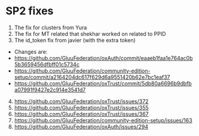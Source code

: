 # SP2 fixes

1. The fix for clusters from Yura
2. The fix for MT related that shekhar worked on related to PPID
3. The id_token fix from javier (with the extra token)
  - Changes are:
  - https://github.com/GluuFederation/oxAuth/commit/eaaeb1faa1e764ac0b5b3659456dfbff01c5734c
  - https://github.com/GluuFederation/community-edition-setup/commit/a2164204dc617f629d6a9551420b62e7bc1eaf37
  - https://github.com/GluuFederation/oxTrust/commit/5db80a6696b9dbfba07991f9427e2c914e3541d7
4. https://github.com/GluuFederation/oxTrust/issues/372
5. https://github.com/GluuFederation/oxTrust/issues/355
6. https://github.com/GluuFederation/oxTrust/issues/367
7. https://github.com/GluuFederation/community-edition-setup/issues/163
8. https://github.com/GluuFederation/oxAuth/issues/294
